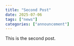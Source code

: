 ```yaml
---
title: "Second Post"
date: 2025-07-06
tags: ["news"]
categories: ["announcement"]
---
```

This is the second post.